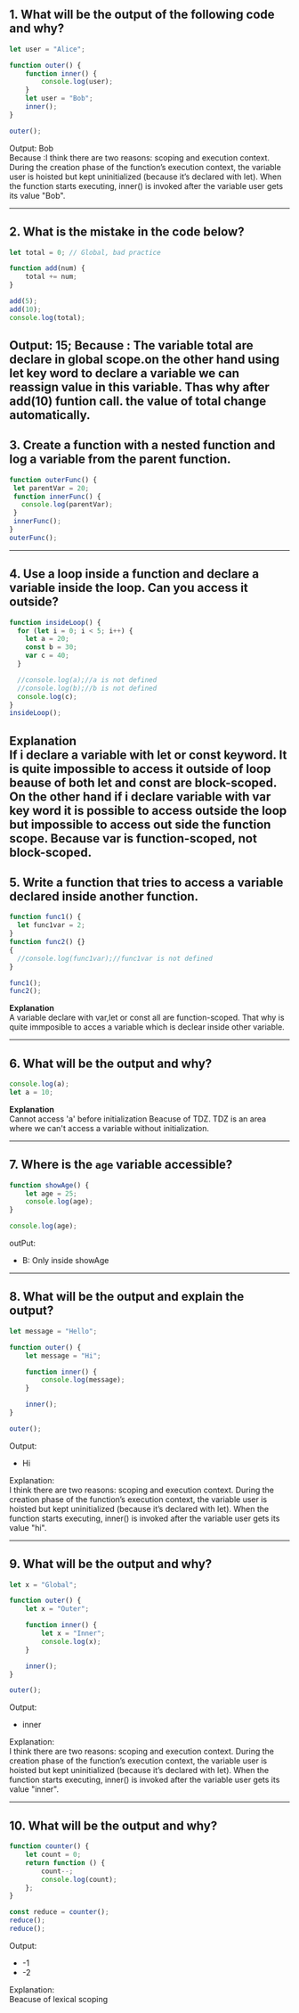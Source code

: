 ## 1. What will be the output of the following code and why?
```js
let user = "Alice";

function outer() {
    function inner() {
        console.log(user);
    }
    let user = "Bob";
    inner();
}

outer();
```
Output: Bob <br>
Because :I think there are two reasons: scoping and execution context.
During the creation phase of the function’s execution context, the variable user is hoisted but kept uninitialized (because it’s declared with let).
When the function starts executing, inner() is invoked after the variable user gets its value "Bob".


---
## 2. What is the mistake in the code below?
```js
let total = 0; // Global, bad practice

function add(num) {
    total += num;
}

add(5);
add(10);
console.log(total);
```
Output: 15;
Because : The variable total are declare in global scope.on the other hand using let key word to declare a variable we can reassign value in this variable. Thas why after add(10) funtion call. the value of total change automatically.
 ---
 ## 3. Create a function with a nested function and log a variable from the parent function.
 ```js
function outerFunc() {
  let parentVar = 20;
  function innerFunc() {
    console.log(parentVar);
  }
  innerFunc();
}
outerFunc();
```
---
## 4. Use a loop inside a function and declare a variable inside the loop. Can you access it outside?

```js
function insideLoop() {
  for (let i = 0; i < 5; i++) {
    let a = 20;
    const b = 30;
    var c = 40;
  }

  //console.log(a);//a is not defined
  //console.log(b);//b is not defined
  console.log(c);
}
insideLoop();
```
**Explanation** <br>
If i declare a variable with let or const keyword. It is quite impossible to access it outside of loop beause of both let and const are block-scoped. On the other hand if i declare variable with var key word it is possible to access outside the loop but impossible to access 
out side the function scope. Because var is function-scoped, not block-scoped.
---
## 5. Write a function that tries to access a variable declared inside another function.
```js
function func1() {
  let func1var = 2;
}
function func2() {}
{
  //console.log(func1var);//func1var is not defined
}

func1();
func2();
```
**Explanation** <br>
A variable declare with var,let or const all are function-scoped. That why is quite immposible to acces a variable which is declear inside other variable.

---
## 6. What will be the output and why?
```js
console.log(a);
let a = 10;
```
**Explanation** <br>
Cannot access 'a' before initialization Beacuse of TDZ. TDZ is an area where we can't access a variable without initialization.

---
## 7. Where is the `age` variable accessible?
```js
function showAge() {
    let age = 25;
    console.log(age);
}

console.log(age);
```

outPut:
- B: Only inside showAge

---
## 8. What will be the output and explain the output?
```js
let message = "Hello";

function outer() {
    let message = "Hi";

    function inner() {
        console.log(message);
    }

    inner();
}

outer();
```
Output:
- Hi

Explanation: <br>
I think there are two reasons: scoping and execution context.
During the creation phase of the function’s execution context, the variable user is hoisted but kept uninitialized (because it’s declared with let).
When the function starts executing, inner() is invoked after the variable user gets its value "hi".

---
## 9. What will be the output and why?
```js
let x = "Global";

function outer() {
    let x = "Outer";

    function inner() {
        let x = "Inner";
        console.log(x);
    }

    inner();
}

outer();
```
Output:
- inner

Explanation: <br>
I think there are two reasons: scoping and execution context.
During the creation phase of the function’s execution context, the variable user is hoisted but kept uninitialized (because it’s declared with let).
When the function starts executing, inner() is invoked after the variable user gets its value "inner".

---

## 10. What will be the output and why?
```js
function counter() {
    let count = 0;
    return function () {
        count--;
        console.log(count);
    };
}

const reduce = counter();
reduce();
reduce();
```
Output:
- -1
- -2

Explanation: <br> Beacuse of lexical scoping






